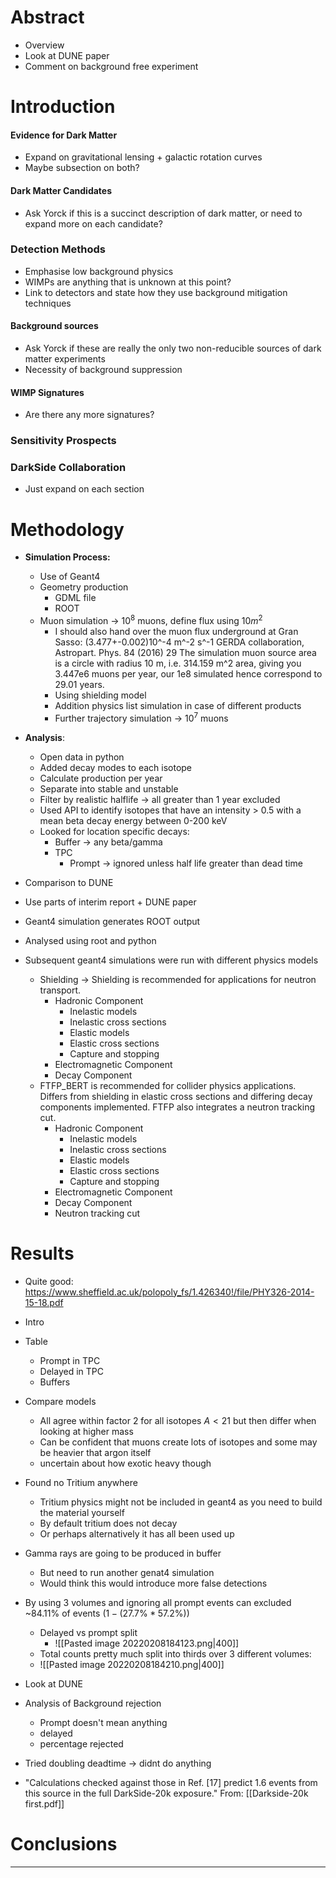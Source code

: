 # Abstract
- Overview
- Look at DUNE paper
- Comment on background free experiment

# Introduction
#### Evidence for Dark Matter
- Expand on gravitational lensing + galactic rotation curves
- Maybe subsection on both?

#### Dark Matter Candidates
- Ask Yorck if this is a succinct description of dark matter, or need to expand more on each candidate?

### Detection Methods
- Emphasise low background physics
- WIMPs are anything that is unknown at this point?
- Link to detectors and state how they use background mitigation techniques

#### Background sources
- Ask Yorck if these are really the only two non-reducible sources of dark matter experiments
- Necessity of background suppression

#### WIMP Signatures
- Are there any more signatures?

### Sensitivity Prospects

### DarkSide Collaboration
- Just expand on each section

# Methodology
- **Simulation Process:**
	- Use of Geant4
	- Geometry production
		- GDML file
		- ROOT
	- Muon simulation -> $10^8$ muons, define flux using $10m^2$ 
		- I should also hand over the muon flux underground at Gran Sasso: (3.477+-0.002)10^-4 m^-2 s^-1 GERDA collaboration, Astropart. Phys. 84 (2016) 29 The simulation muon source area is a circle with radius 10 m, i.e. 314.159 m^2 area, giving you 3.447e6 muons per year, our 1e8 simulated hence correspond to 29.01 years.
		- Using shielding model
		- Addition physics list simulation in case of different products
		- Further trajectory simulation -> $10^7$ muons
- **Analysis**:
	- Open data in python
	- Added decay modes to each isotope
	- Calculate production per year
	- Separate into stable and unstable
	- Filter by realistic halflife -> all greater than 1 year excluded
	- Used API to identify isotopes that have an intensity > 0.5 with a mean beta decay energy between 0-200 keV
	- Looked for location specific decays:
		- Buffer -> any beta/gamma
		- TPC
			- Prompt -> ignored unless half life greater than dead time
			
	
- Comparison to DUNE
- Use parts of interim report + DUNE paper
- Geant4 simulation generates ROOT output
- Analysed using root and python
- Subsequent geant4 simulations were run with different physics models
	- Shielding -> Shielding is recommended for applications for neutron transport.
		- Hadronic Component
			- Inelastic models
			- Inelastic cross sections
			- Elastic models
			- Elastic cross sections
			- Capture and stopping
		- Electromagnetic Component
		- Decay Component
	- FTFP_BERT is recommended for collider physics applications. Differs from shielding in elastic cross sections and differing decay components implemented. FTFP also integrates a neutron tracking cut.
		- Hadronic Component
			- Inelastic models
			- Inelastic cross sections
			- Elastic models
			- Elastic cross sections
			- Capture and stopping
		- Electromagnetic Component
		- Decay Component
		- Neutron tracking cut


# Results
- Quite good: https://www.sheffield.ac.uk/polopoly_fs/1.426340!/file/PHY326-2014-15-18.pdf
- Intro
- Table
	- Prompt in TPC
	- Delayed in TPC
	- Buffers
- Compare models
	- All agree within factor 2 for all isotopes $A<21$ but then differ when looking at higher mass 
	- Can be confident that muons create lots of isotopes and some may be heavier that argon itself
	- uncertain about how exotic heavy though
- Found no Tritium anywhere
  - Tritium physics might not be included in geant4 as you need to build the material yourself
  - By default tritium does not decay
  - Or perhaps alternatively it has all been used up
- Gamma rays are going to be produced in buffer
	- But need to run another genat4 simulation
	- Would think this would introduce more false detections
- By using 3 volumes and ignoring all prompt events can excluded ~84.11% of events ($1-(27.7\% * 57.2\%)$)
  - Delayed vs prompt split
    - ![[Pasted image 20220208184123.png|400]]
  - Total counts pretty much split into thirds over 3 different volumes:
  - ![[Pasted image 20220208184210.png|400]]

- Look at DUNE
- Analysis of Background rejection
	- Prompt doesn't mean anything
	- delayed
	- percentage rejected
- Tried doubling deadtime -> didnt do anything
- "Calculations checked against those in Ref. [17] predict 1.6 events from this source in the full DarkSide-20k exposure." From: [[Darkside-20k first.pdf]]

# Conclusions
****